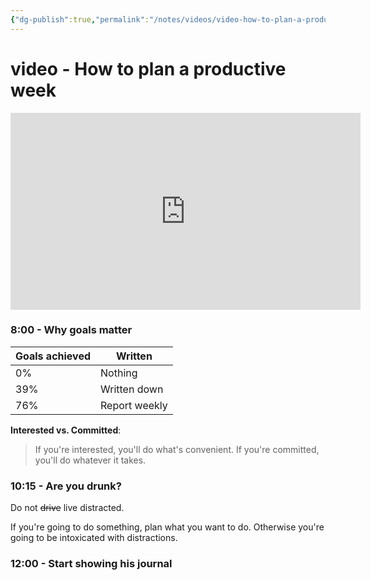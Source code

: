 ```yaml
---
{"dg-publish":true,"permalink":"/notes/videos/video-how-to-plan-a-productive-week/","dgHomeLink":true,"dgPassFrontmatter":false,"dgShowBacklinks":true,"dgShowLocalGraph":true}
---
```


# video - How to plan a productive week
<iframe width="560" height="315" src="https://www.youtube.com/embed/IxcAEsYJ4OM" title="YouTube video player" frameborder="0" allow="accelerometer; autoplay; clipboard-write; encrypted-media; gyroscope; picture-in-picture" allowfullscreen></iframe>

### 8:00 - Why goals matter

| Goals achieved | Written       |
| -------------- | ------------- |
| 0%             | Nothing       |
| 39%            | Written down  |
| 76%            | Report weekly |

**Interested vs. Committed**:

> If you're interested, you'll do what's convenient. If you're committed, you'll do whatever it takes.


### 10:15 - Are you drunk?

Do not ~~drive~~ live distracted.

If you're going to do something, plan what you want to do. Otherwise you're going to be intoxicated with distractions.


### 12:00 - Start showing his journal